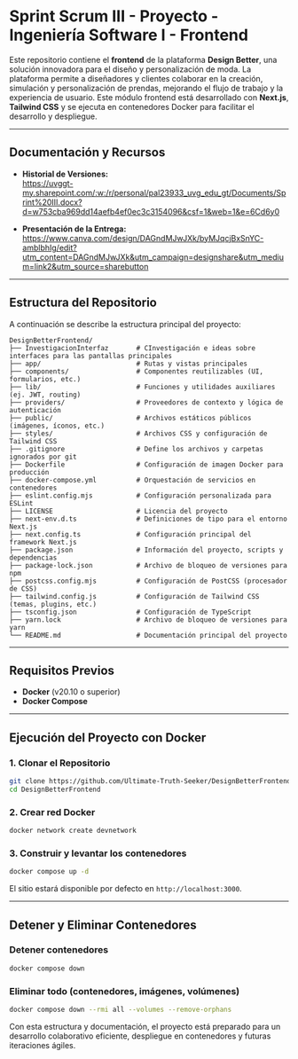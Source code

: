 # Sprint Scrum III - Proyecto - Ingeniería Software I - Frontend

Este repositorio contiene el **frontend** de la plataforma **Design Better**, una solución innovadora para el diseño y personalización de moda. La plataforma permite a diseñadores y clientes colaborar en la creación, simulación y personalización de prendas, mejorando el flujo de trabajo y la experiencia de usuario. Este módulo frontend está desarrollado con **Next.js**, **Tailwind CSS** y se ejecuta en contenedores Docker para facilitar el desarrollo y despliegue.

---

## Documentación y Recursos

- **Historial de Versiones:**  
  https://uvggt-my.sharepoint.com/:w:/r/personal/pal23933_uvg_edu_gt/Documents/Sprint%20III.docx?d=w753cba969dd14aefb4ef0ec3c3154096&csf=1&web=1&e=6Cd6y0

- **Presentación de la Entrega:**  
  https://www.canva.com/design/DAGndMJwJXk/byMJqcjBxSnYC-amblbhIg/edit?utm_content=DAGndMJwJXk&utm_campaign=designshare&utm_medium=link2&utm_source=sharebutton

---

## Estructura del Repositorio

A continuación se describe la estructura principal del proyecto:

```
DesignBetterFrontend/
├── InvestigacionInterfaz       # CInvestigación e ideas sobre interfaces para las pantallas principales
├── app/                        # Rutas y vistas principales 
├── components/                 # Componentes reutilizables (UI, formularios, etc.)
├── lib/                        # Funciones y utilidades auxiliares (ej. JWT, routing)
├── providers/                  # Proveedores de contexto y lógica de autenticación
├── public/                     # Archivos estáticos públicos (imágenes, íconos, etc.)
├── styles/                     # Archivos CSS y configuración de Tailwind CSS
├── .gitignore                  # Define los archivos y carpetas ignorados por git
├── Dockerfile                  # Configuración de imagen Docker para producción
├── docker-compose.yml          # Orquestación de servicios en contenedores
├── eslint.config.mjs           # Configuración personalizada para ESLint
├── LICENSE                     # Licencia del proyecto
├── next-env.d.ts               # Definiciones de tipo para el entorno Next.js
├── next.config.ts              # Configuración principal del framework Next.js
├── package.json                # Información del proyecto, scripts y dependencias
├── package-lock.json           # Archivo de bloqueo de versiones para npm
├── postcss.config.mjs          # Configuración de PostCSS (procesador de CSS)
├── tailwind.config.js          # Configuración de Tailwind CSS (temas, plugins, etc.)
├── tsconfig.json               # Configuración de TypeScript
├── yarn.lock                   # Archivo de bloqueo de versiones para yarn
└── README.md                   # Documentación principal del proyecto

```

---

## Requisitos Previos

- **Docker** (v20.10 o superior)
- **Docker Compose**

---

## Ejecución del Proyecto con Docker

### 1. Clonar el Repositorio
```bash
git clone https://github.com/Ultimate-Truth-Seeker/DesignBetterFrontend.git
cd DesignBetterFrontend
```

### 2. Crear red Docker
```bash
docker network create devnetwork
```

### 3. Construir y levantar los contenedores
```bash
docker compose up -d
```

El sitio estará disponible por defecto en `http://localhost:3000`.

---

## Detener y Eliminar Contenedores

### Detener contenedores
```bash
docker compose down
```

### Eliminar todo (contenedores, imágenes, volúmenes)
```bash
docker compose down --rmi all --volumes --remove-orphans
```


Con esta estructura y documentación, el proyecto está preparado para un desarrollo colaborativo eficiente, despliegue en contenedores y futuras iteraciones ágiles.

